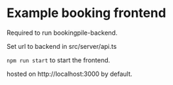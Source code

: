 # Example booking frontend

Required to run bookingpile-backend.

Set url to backend in src/server/api.ts

`npm run start` to start the frontend.

hosted on http://localhost:3000 by default.
